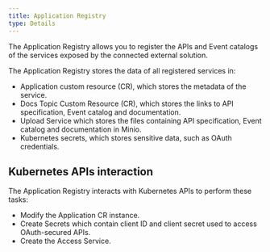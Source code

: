 ```yaml
---
title: Application Registry
type: Details
---
```


The Application Registry allows you to register the APIs and Event catalogs of the services exposed by the connected external solution.         

The Application Registry stores the data of all registered services in:
- Application custom resource (CR), which stores the metadata of the service.
- Docs Topic Custom Resource (CR), which stores the links to API specification, Event catalog and documentation.
- Upload Service which stores the files containing API specification, Event catalog and documentation in Minio.
- Kubernetes secrets, which stores sensitive data, such as OAuth credentials.

## Kubernetes APIs interaction

The Application Registry interacts with Kubernetes APIs to perform these tasks:
- Modify the Application CR instance.
- Create Secrets which contain client ID and client secret used to access OAuth-secured APIs.
- Create the Access Service.